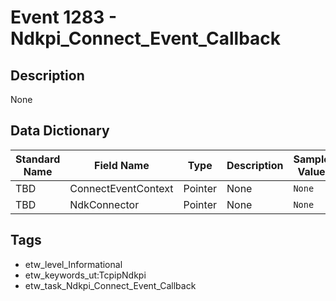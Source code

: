 # Event 1283 - Ndkpi_Connect_Event_Callback

## Description
None

## Data Dictionary
|Standard Name|Field Name|Type|Description|Sample Value|
|---|---|---|---|---|
|TBD|ConnectEventContext|Pointer|None|`None`|
|TBD|NdkConnector|Pointer|None|`None`|

## Tags
* etw_level_Informational
* etw_keywords_ut:TcpipNdkpi
* etw_task_Ndkpi_Connect_Event_Callback
